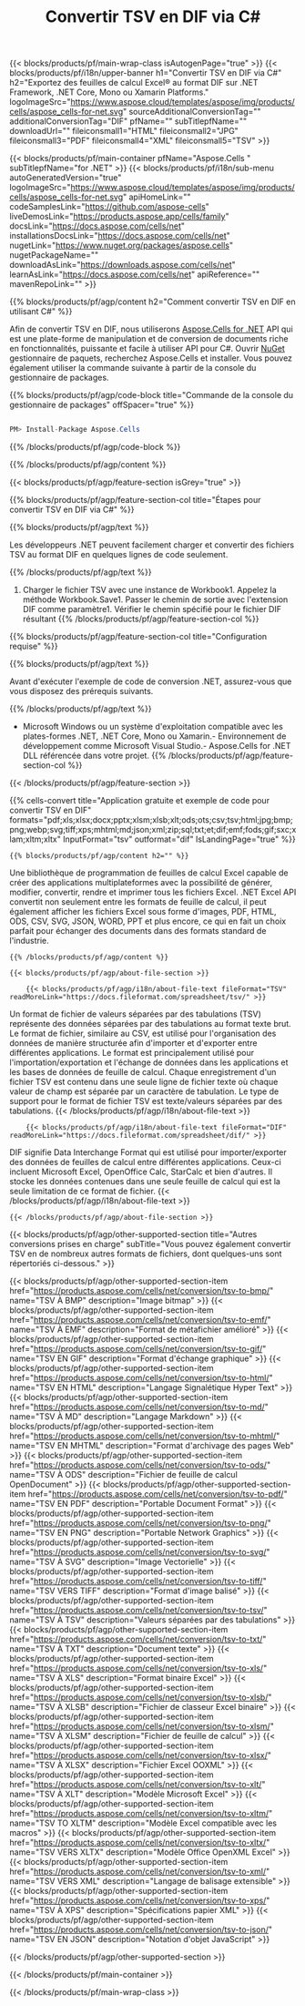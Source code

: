 ﻿---
title: Convertir TSV en DIF via C#
url: /fr/net/conversion/tsv-to-dif/
description: Exemple de code pour la conversion tsv en dif C#. Utilisez l'exemple de code API pour les fichiers tsv par lots en conversion dif dans VB.NET, Asp.NET ou toute application basée sur .NET.
---
{{< blocks/products/pf/main-wrap-class isAutogenPage="true" >}}
{{< blocks/products/pf/i18n/upper-banner h1="Convertir TSV en DIF via C#" h2="Exportez des feuilles de calcul Excel® au format DIF sur .NET Framework, .NET Core, Mono ou Xamarin Platforms." logoImageSrc="https://www.aspose.cloud/templates/aspose/img/products/cells/aspose_cells-for-net.svg" sourceAdditionalConversionTag="" additionalConversionTag="DIF" pfName="" subTitlepfName="" downloadUrl="" fileiconsmall1="HTML" fileiconsmall2="JPG" fileiconsmall3="PDF" fileiconsmall4="XML" fileiconsmall5="TSV" >}}

{{< blocks/products/pf/main-container pfName="Aspose.Cells " subTitlepfName="for .NET" >}}
{{< blocks/products/pf/i18n/sub-menu autoGeneratedVersion="true" logoImageSrc="https://www.aspose.cloud/templates/aspose/img/products/cells/aspose_cells-for-net.svg" apiHomeLink="" codeSamplesLink="https://github.com/aspose-cells" liveDemosLink="https://products.aspose.app/cells/family" docsLink="https://docs.aspose.com/cells/net" installationsDocsLink="https://docs.aspose.com/cells/net" nugetLink="https://www.nuget.org/packages/aspose.cells" nugetPackageName="" downloadAsLink="https://downloads.aspose.com/cells/net" learnAsLink="https://docs.aspose.com/cells/net" apiReference="" mavenRepoLink="" >}}

{{% blocks/products/pf/agp/content h2="Comment convertir TSV en DIF en utilisant C#" %}}

 Afin de convertir TSV en DIF, nous utiliserons
 [Aspose.Cells for .NET](https://products.aspose.com/cells/net) 
 API qui est une plate-forme de manipulation et de conversion de documents riche en fonctionnalités, puissante et facile à utiliser API pour C#. Ouvrir
 [NuGet](https://www.nuget.org/packages/aspose.cells) 
 gestionnaire de paquets, recherchez
 Aspose.Cells 
 et installer. Vous pouvez également utiliser la commande suivante à partir de la console du gestionnaire de packages.

{{% blocks/products/pf/agp/code-block title="Commande de la console du gestionnaire de packages" offSpacer="true" %}}

```cs

PM> Install-Package Aspose.Cells


```

{{% /blocks/products/pf/agp/code-block %}}

{{% /blocks/products/pf/agp/content %}}

{{< blocks/products/pf/agp/feature-section isGrey="true" >}}

{{% blocks/products/pf/agp/feature-section-col title="Étapes pour convertir TSV en DIF via C#" %}}

{{% blocks/products/pf/agp/text %}}

 Les développeurs .NET peuvent facilement charger et convertir des fichiers TSV au format DIF en quelques lignes de code seulement.

{{% /blocks/products/pf/agp/text %}}

1. Charger le fichier TSV avec une instance de Workbook1. Appelez la méthode Workbook.Save1. Passer le chemin de sortie avec l'extension DIF comme paramètre1. Vérifier le chemin spécifié pour le fichier DIF résultant
{{% /blocks/products/pf/agp/feature-section-col %}}

{{% blocks/products/pf/agp/feature-section-col title="Configuration requise" %}}

{{% blocks/products/pf/agp/text %}}

 Avant d'exécuter l'exemple de code de conversion .NET, assurez-vous que vous disposez des prérequis suivants.

{{% /blocks/products/pf/agp/text %}}

- Microsoft Windows ou un système d'exploitation compatible avec les plates-formes .NET, .NET Core, Mono ou Xamarin.- Environnement de développement comme Microsoft Visual Studio.- Aspose.Cells for .NET DLL référencée dans votre projet.
{{% /blocks/products/pf/agp/feature-section-col %}}

{{< /blocks/products/pf/agp/feature-section >}}

{{% cells-convert title="Application gratuite et exemple de code pour convertir TSV en DIF" formats="pdf;xls;xlsx;docx;pptx;xlsm;xlsb;xlt;ods;ots;csv;tsv;html;jpg;bmp;png;webp;svg;tiff;xps;mhtml;md;json;xml;zip;sql;txt;et;dif;emf;fods;gif;sxc;xlam;xltm;xltx" InputFormat="tsv" outformat="dif" IsLandingPage="true" %}}
 
<!-- aboutfile Starts -->

    {{% blocks/products/pf/agp/content h2="" %}}

 Une bibliothèque de programmation de feuilles de calcul Excel capable de créer des applications multiplateformes avec la possibilité de générer, modifier, convertir, rendre et imprimer tous les fichiers Excel. .NET Excel API convertit non seulement entre les formats de feuille de calcul, il peut également afficher les fichiers Excel sous forme d'images, PDF, HTML, ODS, CSV, SVG, JSON, WORD, PPT et plus encore, ce qui en fait un choix parfait pour échanger des documents dans des formats standard de l'industrie.

    {{% /blocks/products/pf/agp/content %}}

    {{< blocks/products/pf/agp/about-file-section >}}

        {{< blocks/products/pf/agp/i18n/about-file-text fileFormat="TSV" readMoreLink="https://docs.fileformat.com/spreadsheet/tsv/" >}}
Un format de fichier de valeurs séparées par des tabulations (TSV) représente des données séparées par des tabulations au format texte brut. Le format de fichier, similaire au CSV, est utilisé pour l'organisation des données de manière structurée afin d'importer et d'exporter entre différentes applications. Le format est principalement utilisé pour l'importation/exportation et l'échange de données dans les applications et les bases de données de feuille de calcul. Chaque enregistrement d'un fichier TSV est contenu dans une seule ligne de fichier texte où chaque valeur de champ est séparée par un caractère de tabulation. Le type de support pour le format de fichier TSV est texte/valeurs séparées par des tabulations.
        {{< /blocks/products/pf/agp/i18n/about-file-text >}}

        {{< blocks/products/pf/agp/i18n/about-file-text fileFormat="DIF" readMoreLink="https://docs.fileformat.com/spreadsheet/dif/" >}}
DIF signifie Data Interchange Format qui est utilisé pour importer/exporter des données de feuilles de calcul entre différentes applications. Ceux-ci incluent Microsoft Excel, OpenOffice Calc, StarCalc et bien d'autres. Il stocke les données contenues dans une seule feuille de calcul qui est la seule limitation de ce format de fichier.
        {{< /blocks/products/pf/agp/i18n/about-file-text >}}

    {{< /blocks/products/pf/agp/about-file-section >}}

<!-- aboutfile Ends -->

{{< blocks/products/pf/agp/other-supported-section title="Autres conversions prises en charge" subTitle="Vous pouvez également convertir TSV en de nombreux autres formats de fichiers, dont quelques-uns sont répertoriés ci-dessous." >}}

{{< blocks/products/pf/agp/other-supported-section-item href="https://products.aspose.com/cells/net/conversion/tsv-to-bmp/" name="TSV À BMP" description="Image bitmap" >}}
{{< blocks/products/pf/agp/other-supported-section-item href="https://products.aspose.com/cells/net/conversion/tsv-to-emf/" name="TSV À EMF" description="Format de métafichier amélioré" >}}
{{< blocks/products/pf/agp/other-supported-section-item href="https://products.aspose.com/cells/net/conversion/tsv-to-gif/" name="TSV EN GIF" description="Format d\'échange graphique" >}}
{{< blocks/products/pf/agp/other-supported-section-item href="https://products.aspose.com/cells/net/conversion/tsv-to-html/" name="TSV EN HTML" description="Langage Signalétique Hyper Text" >}}
{{< blocks/products/pf/agp/other-supported-section-item href="https://products.aspose.com/cells/net/conversion/tsv-to-md/" name="TSV À MD" description="Langage Markdown" >}}
{{< blocks/products/pf/agp/other-supported-section-item href="https://products.aspose.com/cells/net/conversion/tsv-to-mhtml/" name="TSV EN MHTML" description="Format d\'archivage des pages Web" >}}
{{< blocks/products/pf/agp/other-supported-section-item href="https://products.aspose.com/cells/net/conversion/tsv-to-ods/" name="TSV À ODS" description="Fichier de feuille de calcul OpenDocument" >}}
{{< blocks/products/pf/agp/other-supported-section-item href="https://products.aspose.com/cells/net/conversion/tsv-to-pdf/" name="TSV EN PDF" description="Portable Document Format" >}}
{{< blocks/products/pf/agp/other-supported-section-item href="https://products.aspose.com/cells/net/conversion/tsv-to-png/" name="TSV EN PNG" description="Portable Network Graphics" >}}
{{< blocks/products/pf/agp/other-supported-section-item href="https://products.aspose.com/cells/net/conversion/tsv-to-svg/" name="TSV À SVG" description="Image Vectorielle" >}}
{{< blocks/products/pf/agp/other-supported-section-item href="https://products.aspose.com/cells/net/conversion/tsv-to-tiff/" name="TSV VERS TIFF" description="Format d\'image balisé" >}}
{{< blocks/products/pf/agp/other-supported-section-item href="https://products.aspose.com/cells/net/conversion/tsv-to-tsv/" name="TSV À TSV" description="Valeurs séparées par des tabulations" >}}
{{< blocks/products/pf/agp/other-supported-section-item href="https://products.aspose.com/cells/net/conversion/tsv-to-txt/" name="TSV À TXT" description="Document texte" >}}
{{< blocks/products/pf/agp/other-supported-section-item href="https://products.aspose.com/cells/net/conversion/tsv-to-xls/" name="TSV À XLS" description="Format binaire Excel" >}}
{{< blocks/products/pf/agp/other-supported-section-item href="https://products.aspose.com/cells/net/conversion/tsv-to-xlsb/" name="TSV À XLSB" description="Fichier de classeur Excel binaire" >}}
{{< blocks/products/pf/agp/other-supported-section-item href="https://products.aspose.com/cells/net/conversion/tsv-to-xlsm/" name="TSV À XLSM" description="Fichier de feuille de calcul" >}}
{{< blocks/products/pf/agp/other-supported-section-item href="https://products.aspose.com/cells/net/conversion/tsv-to-xlsx/" name="TSV À XLSX" description="Fichier Excel OOXML" >}}
{{< blocks/products/pf/agp/other-supported-section-item href="https://products.aspose.com/cells/net/conversion/tsv-to-xlt/" name="TSV À XLT" description="Modèle Microsoft Excel" >}}
{{< blocks/products/pf/agp/other-supported-section-item href="https://products.aspose.com/cells/net/conversion/tsv-to-xltm/" name="TSV TO XLTM" description="Modèle Excel compatible avec les macros" >}}
{{< blocks/products/pf/agp/other-supported-section-item href="https://products.aspose.com/cells/net/conversion/tsv-to-xltx/" name="TSV VERS XLTX" description="Modèle Office OpenXML Excel" >}}
{{< blocks/products/pf/agp/other-supported-section-item href="https://products.aspose.com/cells/net/conversion/tsv-to-xml/" name="TSV VERS XML" description="Langage de balisage extensible" >}}
{{< blocks/products/pf/agp/other-supported-section-item href="https://products.aspose.com/cells/net/conversion/tsv-to-xps/" name="TSV À XPS" description="Spécifications papier XML" >}}
{{< blocks/products/pf/agp/other-supported-section-item href="https://products.aspose.com/cells/net/conversion/tsv-to-json/" name="TSV EN JSON" description="Notation d\'objet JavaScript" >}}

{{< /blocks/products/pf/agp/other-supported-section >}}

{{< /blocks/products/pf/main-container >}}
    
{{< /blocks/products/pf/main-wrap-class >}}
